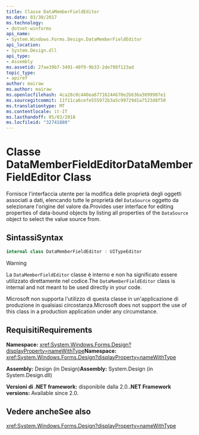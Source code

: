 ```yaml
---
title: Classe DataMemberFieldEditor
ms.date: 03/30/2017
ms.technology:
- dotnet-winforms
api_name:
- System.Windows.Forms.Design.DataMemberFieldEditor
api_location:
- System.Design.dll
api_type:
- Assembly
ms.assetid: 27ae39b7-3491-40f9-9b33-2de798f123ad
topic_type:
- apiref
author: mairaw
ms.author: mairaw
ms.openlocfilehash: 4ca28c0c440ea67716244670e2b636a3099987e1
ms.sourcegitcommit: 11f11ca6cefe555972b3a5c99729d1a7523d8f50
ms.translationtype: MT
ms.contentlocale: it-IT
ms.lasthandoff: 05/03/2018
ms.locfileid: "32741880"
---
```

# <a name="datamemberfieldeditor-class"></a><span data-ttu-id="b7821-102">Classe DataMemberFieldEditor</span><span class="sxs-lookup"><span data-stu-id="b7821-102">DataMemberFieldEditor Class</span></span>

<span data-ttu-id="b7821-103">Fornisce l'interfaccia utente per la modifica delle proprietà degli oggetti associati a dati, elencando tutte le proprietà del `DataSource` oggetto da selezionare l'origine del valore da.</span><span class="sxs-lookup"><span data-stu-id="b7821-103">Provides user interface for editing properties of data-bound objects by listing all properties of the `DataSource` object to select the value source from.</span></span>  
  
## <a name="syntax"></a><span data-ttu-id="b7821-104">Sintassi</span><span class="sxs-lookup"><span data-stu-id="b7821-104">Syntax</span></span>
  
```csharp
internal class DataMemberFieldEditor : UITypeEditor
```

> [!WARNING]
> <span data-ttu-id="b7821-105">La `DataMemberFieldEditor` classe è interno e non ha significato essere utilizzato direttamente nel codice.</span><span class="sxs-lookup"><span data-stu-id="b7821-105">The `DataMemberFieldEditor` class is internal and not meant to be used directly in your code.</span></span>
> 
> <span data-ttu-id="b7821-106">Microsoft non supporta l'utilizzo di questa classe in un'applicazione di produzione in qualsiasi circostanza.</span><span class="sxs-lookup"><span data-stu-id="b7821-106">Microsoft does not support the use of this class in a production application under any circumstance.</span></span>

## <a name="requirements"></a><span data-ttu-id="b7821-107">Requisiti</span><span class="sxs-lookup"><span data-stu-id="b7821-107">Requirements</span></span>

<span data-ttu-id="b7821-108">**Namespace:** <xref:System.Windows.Forms.Design?displayProperty=nameWithType></span><span class="sxs-lookup"><span data-stu-id="b7821-108">**Namespace:** <xref:System.Windows.Forms.Design?displayProperty=nameWithType></span></span>  
  
<span data-ttu-id="b7821-109">**Assembly:** Design (in Design)</span><span class="sxs-lookup"><span data-stu-id="b7821-109">**Assembly:** System.Design (in System.Design.dll)</span></span>  
  
<span data-ttu-id="b7821-110">**Versioni di .NET framework:** disponibile dalla 2.0.</span><span class="sxs-lookup"><span data-stu-id="b7821-110">**.NET Framework versions:** Available since 2.0.</span></span>  
  
## <a name="see-also"></a><span data-ttu-id="b7821-111">Vedere anche</span><span class="sxs-lookup"><span data-stu-id="b7821-111">See also</span></span>

<xref:System.Windows.Forms.Design?displayProperty=nameWithType>

